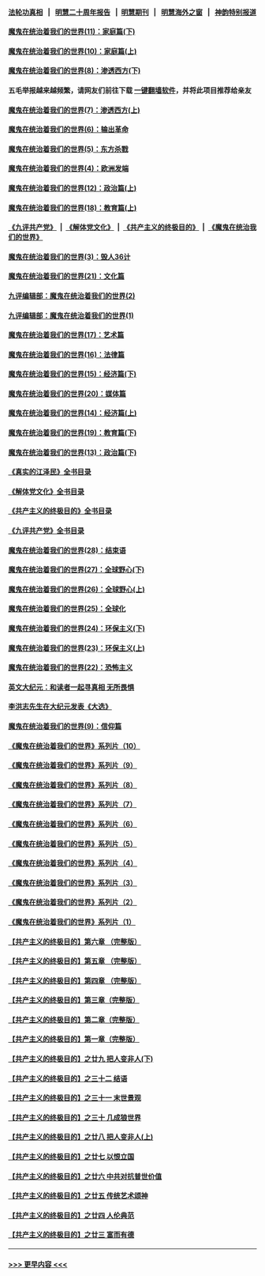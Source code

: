 #### [法轮功真相](https://github.com/gfw-breaker/truth/blob/master/README.md?t=0) &nbsp;&nbsp;|&nbsp;&nbsp; [明慧二十周年报告](https://github.com/gfw-breaker/mh-reports/blob/master/README.md?t=0) &nbsp;&nbsp;|&nbsp;&nbsp;[明慧期刊](https://github.com/gfw-breaker/mh-qikan) &nbsp;&nbsp;|&nbsp;&nbsp; [明慧海外之窗](https://github.com/gfw-breaker/mh-news/blob/master/README.md?t=0) &nbsp;&nbsp;|&nbsp;&nbsp; [神韵特别报道](https://github.com/gfw-breaker/mh-news/blob/master/shenyun.md?t=0)
#### [魔鬼在统治着我们的世界(11)：家庭篇(下)](../pages/nsc422/n10440961.md?t=11300501) 
#### [魔鬼在统治着我们的世界(10)：家庭篇(上)](../pages/nsc422/n10435448.md?t=11300501) 
#### [魔鬼在统治着我们的世界(8)：渗透西方(下)](../pages/nsc422/n10429603.md?t=11300501) 
#### 五毛举报越来越频繁，请网友们前往下载 [一键翻墙软件](https://github.com/gfw-breaker/ssr-accounts)，并将此项目推荐给亲友
#### [魔鬼在统治着我们的世界(7)：渗透西方(上)](../pages/nsc422/n10426013.md?t=11300501) 
#### [魔鬼在统治着我们的世界(6)：输出革命](../pages/nsc422/n10421536.md?t=11300501) 
#### [魔鬼在统治着我们的世界(5)：东方杀戮](../pages/nsc422/n10417707.md?t=11300501) 
#### [魔鬼在统治着我们的世界(4)：欧洲发端](../pages/nsc422/n10414890.md?t=11300501) 
#### [魔鬼在统治着我们的世界(12)：政治篇(上)](../pages/nsc422/n10444576.md?t=11300501) 
#### [魔鬼在统治着我们的世界(18)：教育篇(上)](../pages/nsc422/n10526970.md?t=11300501) 
#### [《九评共产党》](https://github.com/begood0513/9ping.md/blob/master/README.md) &nbsp;|&nbsp; [《解体党文化》](../../../../jtdwh.md/blob/master/README.md)  &nbsp;|&nbsp; [《共产主义的终极目的》](../../../../gczydzjmd.md/blob/master/README.md) &nbsp;|&nbsp; [《魔鬼在统治我们的世界》](../../../../mgztzwmdsj.md/blob/master/README.md) 
#### [魔鬼在统治着我们的世界(3)：毁人36计](../pages/nsc422/n10411583.md?t=11300501) 
#### [魔鬼在统治着我们的世界(21)：文化篇](../pages/nsc422/n10597706.md?t=11300501) 
#### [九评编辑部：魔鬼在统治着我们的世界(2)](../pages/nsc422/n10410036.md?t=11300501) 
#### [九评编辑部：魔鬼在统治着我们的世界(1)](../pages/nsc422/n10406825.md?t=11300501) 
#### [魔鬼在统治着我们的世界(17)：艺术篇](../pages/nsc422/n10499093.md?t=11300501) 
#### [魔鬼在统治着我们的世界(16)：法律篇](../pages/nsc422/n10485969.md?t=11300501) 
#### [魔鬼在统治着我们的世界(15)：经济篇(下)](../pages/nsc422/n10469975.md?t=11300501) 
#### [魔鬼在统治着我们的世界(20)：媒体篇](../pages/nsc422/n10586579.md?t=11300501) 
#### [魔鬼在统治着我们的世界(14)：经济篇(上)](../pages/nsc422/n10457370.md?t=11300501) 
#### [魔鬼在统治着我们的世界(19)：教育篇(下)](../pages/nsc422/n10564808.md?t=11300501) 
#### [魔鬼在统治着我们的世界(13)：政治篇(下)](../pages/nsc422/n10448270.md?t=11300501) 
#### [《真实的江泽民》全书目录](../pages/nsc422/n13721399.md?t=11300501) 
#### [《解体党文化》全书目录](../pages/nsc422/n13721157.md?t=11300501) 
#### [《共产主义的终极目的》全书目录](../pages/nsc422/n13721048.md?t=11300501) 
#### [《九评共产党》全书目录](../pages/nsc422/n13708085.md?t=11300501) 
#### [魔鬼在统治着我们的世界(28)：结束语](../pages/nsc422/n10936246.md?t=11300501) 
#### [魔鬼在统治着我们的世界(27)：全球野心(下)](../pages/nsc422/n10928319.md?t=11300501) 
#### [魔鬼在统治着我们的世界(26)：全球野心(上)](../pages/nsc422/n10900318.md?t=11300501) 
#### [魔鬼在统治着我们的世界(25)：全球化](../pages/nsc422/n10788205.md?t=11300501) 
#### [魔鬼在统治着我们的世界(24)：环保主义(下)](../pages/nsc422/n10695307.md?t=11300501) 
#### [魔鬼在统治着我们的世界(23)：环保主义(上)](../pages/nsc422/n10688613.md?t=11300501) 
#### [魔鬼在统治着我们的世界(22)：恐怖主义](../pages/nsc422/n10614727.md?t=11300501) 
#### [英文大纪元：和读者一起寻真相 无所畏惧](../pages/nsc422/n12542027.md?t=11300501) 
#### [李洪志先生在大纪元发表《大选》](../pages/nsc422/n12534746.md?t=11300501) 
#### [魔鬼在统治着我们的世界(9)：信仰篇](../pages/nsc422/n10432159.md?t=11300501) 
#### [《魔鬼在统治着我们的世界》系列片（10）](../pages/nsc422/n12292670.md?t=11300501) 
#### [《魔鬼在统治着我们的世界》系列片（9）](../pages/nsc422/n12290859.md?t=11300501) 
#### [《魔鬼在统治着我们的世界》系列片（8）](../pages/nsc422/n12287445.md?t=11300501) 
#### [《魔鬼在统治着我们的世界》系列片（7）](../pages/nsc422/n12283425.md?t=11300501) 
#### [《魔鬼在统治着我们的世界》系列片（6）](../pages/nsc422/n12282314.md?t=11300501) 
#### [《魔鬼在统治着我们的世界》系列片（5）](../pages/nsc422/n12281419.md?t=11300501) 
#### [《魔鬼在统治着我们的世界》系列片（4）](../pages/nsc422/n12274024.md?t=11300501) 
#### [《魔鬼在统治着我们的世界》系列片（3）](../pages/nsc422/n12271322.md?t=11300501) 
#### [《魔鬼在统治着我们的世界》系列片（2）](../pages/nsc422/n12269049.md?t=11300501) 
#### [《魔鬼在统治着我们的世界》系列片（1）](../pages/nsc422/n12267575.md?t=11300501) 
#### [【共产主义的终极目的】第六章 （完整版）](../pages/nsc422/n11428913.md?t=11300501) 
#### [【共产主义的终极目的】第五章 （完整版）](../pages/nsc422/n11428912.md?t=11300501) 
#### [【共产主义的终极目的】第四章 （完整版）](../pages/nsc422/n11428907.md?t=11300501) 
#### [【共产主义的终极目的】第三章（完整版）](../pages/nsc422/n11428848.md?t=11300501) 
#### [【共产主义的终极目的】第二章（完整版）](../pages/nsc422/n11428831.md?t=11300501) 
#### [【共产主义的终极目的】第一章（完整版）](../pages/nsc422/n11417651.md?t=11300501) 
#### [【共产主义的终极目的】之廿九 把人变非人(下)](../pages/nsc422/n11344140.md?t=11300501) 
#### [【共产主义的终极目的】之三十二 结语](../pages/nsc422/n11360535.md?t=11300501) 
#### [【共产主义的终极目的】之三十一 末世景观](../pages/nsc422/n11351129.md?t=11300501) 
#### [【共产主义的终极目的】之三十 几成狼世界](../pages/nsc422/n11348280.md?t=11300501) 
#### [【共产主义的终极目的】之廿八 把人变非人(上)](../pages/nsc422/n11340492.md?t=11300501) 
#### [【共产主义的终极目的】之廿七 以恨立国](../pages/nsc422/n11336944.md?t=11300501) 
#### [【共产主义的终极目的】之廿六 中共对抗普世价值](../pages/nsc422/n11324785.md?t=11300501) 
#### [【共产主义的终极目的】之廿五 传统艺术颂神](../pages/nsc422/n11296396.md?t=11300501) 
#### [【共产主义的终极目的】之廿四 人伦典范](../pages/nsc422/n11296397.md?t=11300501) 
#### [【共产主义的终极目的】之廿三 富而有德](../pages/nsc422/n11283598.md?t=11300501) 

----
#### [ >>> 更早内容 <<< ](../indexes/nsc422-earlier.md)
